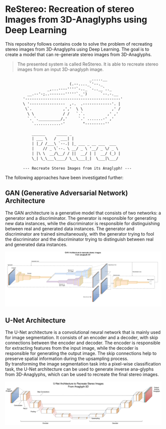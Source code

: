# ReStereo: Recreation of stereo Images from 3D-Anaglyphs using Deep Learning

This repository follows contains code to solve the problem of recreating stereo images from 3D-Anaglyphs using Deep Learning. The goal is to create a model that can re-generate stereo images from 3D-Anaglyphs.

> The presented system is called ReStereo. It is able to recreate stereo images from an input 3D-anaglyph image.
``` 
                                      _.....__
                             (.--...._`'--._
                   _,...----''''`-.._ `-..__`.._
          __.--'-;..-------'''''`._')      `--.-.__
        '-------------------------------------------'
        \ '----------------  ,-.  .-------------'. |
         \`.              ,','  \ \             ,' /
          \ \             / /   `.`.          ,' ,'
          `. `.__________/,'     `.' .......-' ,'
            `............-'        "---------''

            ______     _____ _
            | ___ \   /  ___| |
            | |_/ /___\ `--.| |_ ___ _ __ ___  ___
            |    // _ \`--. \ __/ _ \ '__/ _ \/ _ \
            | |\ \  __/\__/ / ||  __/ | |  __/ (_) |
            \_| \_\___\____/ \__\___|_|  \___|\___/

        --- Recreate Stereo Images from its Anaglyph! ---
```

The following approaches have been investigated further:

## GAN (Generative Adversarial Network) Architecture

The GAN architecture is a generative model that consists of two networks: a generator and a discriminator. The generator is responsible for generating new data instances, while the discriminator is responsible for distinguishing between real and generated data instances. The generator and discriminator are trained simultaneously, with the generator trying to fool the discriminator and the discriminator trying to distinguish between real and generated data instances.

![GAN Architecture](./docs/img/gan_architecture_anaglyph.jpg)


## U-Net Architecture

The U-Net architecture is a convolutional neural network that is mainly used for image segmentation. It consists of an encoder and a decoder, with skip connections between the encoder and decoder. The encoder is responsible for extracting features from the input image, while the decoder is responsible for generating the output image. The skip connections help to preserve spatial information during the upsampling process. <br>
By transforming the image segmentation task into a pixel-wise classification task, the U-Net architecture can be used to generate inverse ana-glyphs from 3D-Anaglyphs, which can be used to recreate the final stereo images.

![U-Net Architecture](./docs/img/unet_architecture_anaglyph.jpg)